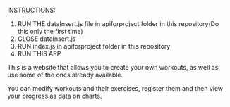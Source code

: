 INSTRUCTIONS:
1. RUN THE dataInsert.js file in apiforproject folder in this repository(Do this only the first time)
2. CLOSE dataInsert.js
3. RUN index.js in apiforproject folder in this repository
4. RUN THIS APP

This is a website that allows you to create your own workouts,
as well as use some of the ones already available.

You can modify workouts and their exercises, register them and then view your progress as data on charts.